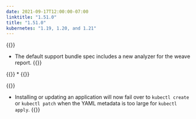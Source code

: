 ```yaml
---
date: 2021-09-17T12:00:00-07:00
linktitle: "1.51.0"
title: "1.51.0"
kubernetes: "1.19, 1.20, and 1.21"
---
```


{{<features>}}
 * The default support bundle spec includes a new analyzer for the weave report.
{{</features>}}

{{<changes>}}
 * 
{{</changes>}}

{{<fixes>}}
 * Installing or updating an application will now fail over to `kubectl create` or `kubectl patch` when the YAML metadata is too large for `kubectl apply`.
{{</fixes>}}
